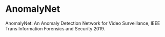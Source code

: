 # AnomalyNet
AnomalyNet: An Anomaly Detection Network for Video Surveillance, IEEE Trans Information Forensics and Security 2019.
